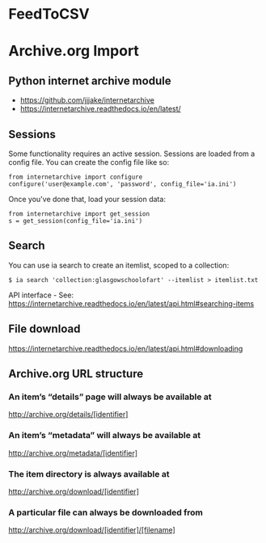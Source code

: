 # FeedToCSV

# Archive.org Import

## Python internet archive module
* https://github.com/jjjake/internetarchive
* https://internetarchive.readthedocs.io/en/latest/

## Sessions
Some functionality requires an active session. Sessions are loaded from a config file.
You can create the config file like so:
```
from internetarchive import configure
configure('user@example.com', 'password', config_file='ia.ini')
```

Once you've done that, load your session data:

```
from internetarchive import get_session
s = get_session(config_file='ia.ini')
```

## Search
You can use ia search to create an itemlist, scoped to a collection:

`$ ia search 'collection:glasgowschoolofart' --itemlist > itemlist.txt`

API interface - See: https://internetarchive.readthedocs.io/en/latest/api.html#searching-items

## File download
https://internetarchive.readthedocs.io/en/latest/api.html#downloading

## Archive.org URL structure

### An item’s “details” page will always be available at
http://archive.org/details/[identifier]

### An item’s “metadata” will always be available at
http://archive.org/metadata/[identifier]

### The item directory is always available at
http://archive.org/download/[identifier]

### A particular file can always be downloaded from
http://archive.org/download/[identifier]/[filename]